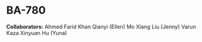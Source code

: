 # BA-780
**Collaborators:**
Ahmed Farid Khan
Qianyi (Ellen) Mo
Xiang Liu (Jenny)
Varun Kaza
Xinyuan Hu (Yuna)
 
 
